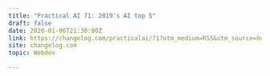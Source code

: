 ```yaml
---
title: "Practical AI 71: 2019's AI top 5"
draft: false
date: 2020-01-06T21:30:00Z
link: https://changelog.com/practicalai/71?utm_medium=RSS&utm_source=hune
site: changelog.com
topic: Webdev  

---
```

